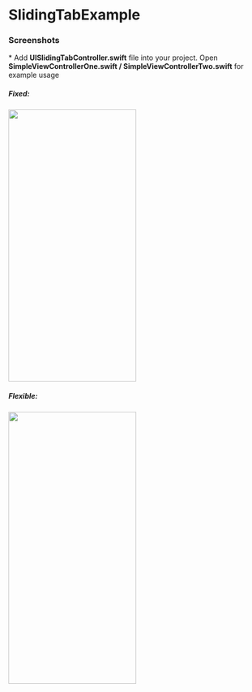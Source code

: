 # SlidingTabExample
<h3>Screenshots</h3>
* Add <b>UISlidingTabController.swift</b> file into your project. Open <b>SimpleViewControllerOne.swift / SimpleViewControllerTwo.swift</b> for example usage
<br>
<h5>Fixed:</h5>
<img src="https://raw.githubusercontent.com/erthru/SlidingTabsExample/master/ss.gif" width="252px" height="537px" />
<br>
<h5>Flexible:</h5>
<img src="https://raw.githubusercontent.com/erthru/SlidingTabsExample/master/ss1.gif" width="252px" height="537px" />
